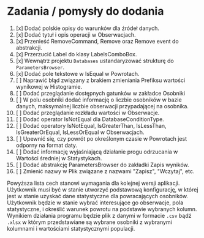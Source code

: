 # Zadania / pomysły do dodania

1.  [x] Dodać polskie opisy do warunków dla źródeł danych.
2.  [x] Dodać tytuł i opis operacji w Obserwacjach.
3.  [x] Przenieść RemoveCommand, Remove oraz Remove event do abstrakcji.
4.  [x] Przerzucić Label do klasy LabelsComboBox.
5.  [x] Wewnątrz projektu `Databases` ustandaryzować strukturę do `ParametersBrowser`.
6.  [x] Dodać pole tekstowe w IsEqual w Powrotach.
7.  [ ] Naprawić błąd związany z brakiem zmieniania Prefiksu wartości wynikowej w Histogramie.
8.  [ ] Dodać przeglądanie dostępnych gatunków w zakładce Osobniki
9.  [ ] W polu osobniki dodać informację o liczbie osobników w bazie danych, maksymalnej liczbie obserwacji przypadającej na osobnika.
10. [ ] Dodać przeglądanie rozkładu wartości w Obserwacje.
11. [ ] Dodać operator IsNotEqual dla DatabaseConditionType.
12. [ ] Dodać operatory IsNotEqual, IsGreaterThan, IsLessThan, IsGreaterOrEqual, IsLessOrEqual w Obserwacjach.
13. [ ] Upewnić się, czy powrót po określonym czasie w Powrotach jest odporny na format daty.
14. [ ] Dodać informację wyjaśniającą działanie progu odrzucania w Wartości średniej w Statystykach. 
15. [ ] Dodać abstrakcję ParametersBrowser do zakładki Zapis wyników.
16. [ ] Zmienić nazwy w Plik związane z nazwami "Zapisz", "Wczytaj", etc.

Powyższa lista cech stanowi wymagania dla kolejnej wersji aplikacji. Użytkownik musi być w stanie utworzyć podstawową konfigurację, w której jest w stanie uzyskać dane statystyczne dla powracających osobników. Użytkownik będzie w stanie wybrać interesujące go obserwacje, pola statystyczne, i określić warunek powrotu na podstawie wybranych kolumn. Wynikiem działania programu będzie plik z danymi w formacie `.csv` bądź `.xlsx` w którym przedstawiane są wybrane osobniki z wybranymi kolumnami i wartościami statystycznymi populacji.